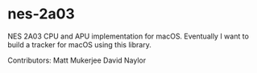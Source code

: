 # nes-2a03
NES 2A03 CPU and APU implementation for macOS. Eventually I want to build a tracker for macOS using this library.

Contributors:
Matt Mukerjee
David Naylor
